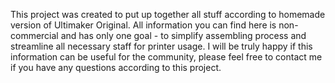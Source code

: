 This project was created to put up together all stuff according to homemade version of Ultimaker Original.
All information you can find here is non-commercial and has only one goal - to simplify assembling process and streamline all necessary staff for printer usage.
I will be truly happy if this information can be useful for the community, please feel free to contact me if you have any questions according to this project.